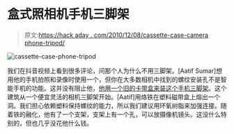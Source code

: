 # 盒式照相机手机三脚架

> 原文:[https://hack aday . com/2010/12/08/cassette-case-camera phone-tripod/](https://hackaday.com/2010/12/08/cassette-case-cameraphone-tripod/)

![](../Images/0c521b2d897d91a939ecf73f354c76d0.png "cassette-case-phone-tripod")

我们在抖音视频上看到很多评论，问那个人为什么不用三脚架。[Aatif Sumar]想用他的手机拍照和录像时使用一个，但你在大多数相机中找到的螺纹安装孔不是智能手机的功能。这并没有阻止他，[他用一个旧的卡带盒来装这个手机三脚架](http://zomgitscj.com/2010/11/28/make-your-own-cell-phone-tripod/)。这个建筑从一个便宜灵活的相机三脚架开始。[Aatif]用烙铁在塑料磁带盒上熔出一个洞。我们担心依赖塑料保持螺纹的能力，所以我们建议用环氧树脂来加强连接。随着铁的融化，他有了一个支架，支架上有一个孔，可以放摄像机镜头。这没什么特别的，但也几乎没花他什么钱。